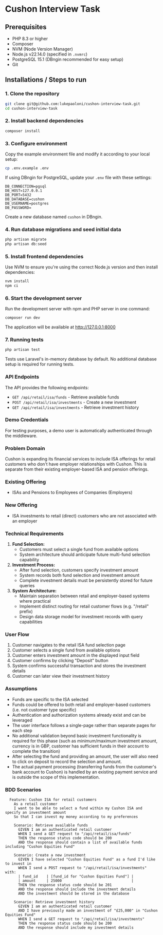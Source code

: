 # Cushon Interview Task

## Prerequisites

- PHP 8.3 or higher
- Composer
- NVM (Node Version Manager)
- Node.js v22.14.0 (specified in `.nvmrc`)
- PostgreSQL 15.1 (DBngin recommended for easy setup)
- Git

## Installations / Steps to run

### 1. Clone the repository

```bash
git clone git@github.com:lukepaoloni/cushon-interview-task.git
cd cushon-interview-task
```

### 2. Install backend dependencies

```bash
composer install
```

### 3. Configure environment

Copy the example environment file and modify it according to your local setup:

```bash
cp .env.example .env
```

If using DBngin for PostgreSQL, update your `.env` file with these settings:

```
DB_CONNECTION=pgsql
DB_HOST=127.0.0.1
DB_PORT=5432
DB_DATABASE=cushon
DB_USERNAME=postgres
DB_PASSWORD=
```

Create a new database named `cushon` in DBngin.

### 4. Run database migrations and seed initial data

```bash
php artisan migrate
php artisan db:seed
```

### 5. Install frontend dependencies

Use NVM to ensure you're using the correct Node.js version and then install dependencies:

```bash
nvm install
npm ci
```

### 6. Start the development server

Run the development server with npm and PHP server in one command:

```bash
composer run dev
```

The application will be available at http://127.0.0.1:8000

### 7. Running tests

```bash
php artisan test
```

Tests use Laravel's in-memory database by default. No additional database setup is required for running tests.

### API Endpoints

The API provides the following endpoints:

- `GET /api/retail/isa/funds` - Retrieve available funds
- `POST /api/retail/isa/investments` - Create a new investment
- `GET /api/retail/isa/investments` - Retrieve investment history

### Demo Credentials

For testing purposes, a demo user is automatically authenticated through the middleware.

### Problem Domain
Cushon is expanding its financial services to include ISA offerings for retail customers who don't have employer relationships with Cushon. This is separate from their existing employer-based ISA and pension offerings.

### Existing Offering
- ISAs and Pensions to Employees of Companies (Employers)

### New Offering
- ISA investments to retail (direct) customers who are not associated with an employer

### Technical Requirements
1. **Fund Selection:**
   - Customers must select a single fund from available options
   - System architecture should anticipate future multi-fund selection capability
2. **Investment Process:**
   - After fund selection, customers specify investment amount
   - System records both fund selection and investment amount
   - Complete investment details must be persistently stored for future queries
3. **System Architecture:**
   - Maintain separation between retail and employer-based systems where practical
   - Implement distinct routing for retail customer flows (e.g. "/retail" prefix)
   - Design data storage model for investment records with query capabilities

### User Flow
1. Customer navigates to the retail ISA fund selection page
2. Customer selects a single fund from available options
3. Customer enters investment amount in the displayed input field
4. Customer confirms by clicking "Deposit" button
5. System confirms successful transaction and stores the investment details
6. Customer can later view their investment history

### Assumptions
- Funds are specific to the ISA selected
- Funds could be offered to both retail and employer-based customers (i.e. not customer type specific)
- Authentication and authorization systems already exist and can be leveraged
- The user interface follows a single-page rather than separate pages for each step
- No additional validation beyond basic investment functionality is required for this phase (such as minimum/maximum investment amount, currency is in GBP, customer has sufficient funds in their account to complete the transition)
- After selecting the fund and providing an amount, the user will also need to click on deposit to record the selection and amount.
- The actual payment processing (transferring funds from the customer's bank account to Cushon) is handled by an existing payment service and is outside the scope of this implementation.

### BDD Scenarios
```gherkin
  Feature: Cushon ISA for retail customers
    As a retail customer
    I want to be able to select a fund within my Cushon ISA and specify an investment amount
    So that I can invest my money according to my preferences

    Scenario: Retrieve available funds
      GIVEN I am an authenticated retail customer
      WHEN I send a GET request to "/api/retail/isa/funds"
      THEN the response status code should be 200
      AND the response should contain a list of available funds including "Cushon Equities Fund"

    Scenario: Create a new investment
      GIVEN I have selected "Cushon Equities Fund" as a fund I'd like to invest in
      WHEN I send a POST request to "/api/retail/isa/investments" with:
      | fund_id    | [fund_id for "Cushon Equities Fund"] |
      | amount     | 25000                                |
      THEN the response status code should be 201
      AND the response should include the investment details
      AND the investment should be stored in the database

    Scenario: Retrieve investment history
      GIVEN I am an authenticated retail customer
      AND I have previously made an investment of "£25,000" in "Cushon Equities Fund"
      WHEN I send a GET request to "/api/retail/isa/investments"
      THEN the response status code should be 200
      AND the response should include my investment details
```
